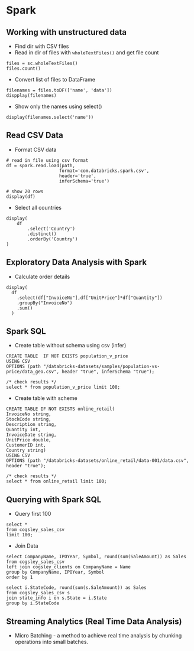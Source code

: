 # Spark 

## Working with unstructured data

* Find dir with CSV files
* Read in dir of files with `wholeTextFiles()` and get file count
```
files = sc.wholeTextFiles()
files.count()
```

* Convert list of files to DataFrame
```
filenames = files.toDF(['name', 'data'])
dispplay(filenames)
```

* Show only the names using select()
```
display(filenames.select('name'))
```

## Read CSV Data

* Format CSV data
```
# read in file using csv format
df = spark.read.load(path,
                    format='com.databricks.spark.csv', 
                    header='true',
                    inferSchema='true')

# show 20 rows
display(df)
```
* Select all countries
```
display(
    df
        .select('Country')
        .distinct()
        .orderBy('Country')
)
```

## Exploratory Data Analysis with Spark
* Calculate order details 
```
display(
  df
    .select(df["InvoiceNo"],df["UnitPrice"]*df["Quantity"])
    .groupBy("InvoiceNo")
    .sum()
  )
```

## Spark SQL
* Create table without schema using csv (infer)
```
CREATE TABLE  IF NOT EXISTS population_v_price
USING CSV
OPTIONS (path "/databricks-datasets/samples/population-vs-price/data_geo.csv", header "true", inferSchema "true");

/* check results */
select * from population_v_price limit 100;
```

* Create table with scheme
```
CREATE TABLE IF NOT EXISTS online_retail(
InvoiceNo string,
StockCode string,
Description string,
Quantity int,
InvoiceDate string,
UnitPrice double,
CustomerID int,
Country string)
USING CSV
OPTIONS (path "/databricks-datasets/online_retail/data-001/data.csv", header "true");

/* check results */
select * from online_retail limit 100;
```

## Querying with Spark SQL
* Query first 100
```
select *
from cogsley_sales_csv
limit 100;
```
* Join Data 
```
select CompanyName, IPOYear, Symbol, round(sum(SaleAmount)) as Sales
from cogsley_sales_csv
left join cogsley_clients on CompanyName = Name
group by CompanyName, IPOYear, Symbol
order by 1
```

```
select i.StateCode, round(sum(s.SaleAmount)) as Sales
from cogsley_sales_csv s
join state_info i on s.State = i.State
group by i.StateCode
```

## Streaming Analytics (Real Time Data Analysis)
* Micro Batching - a method to achieve real time analysis by chunking operations into small batches.